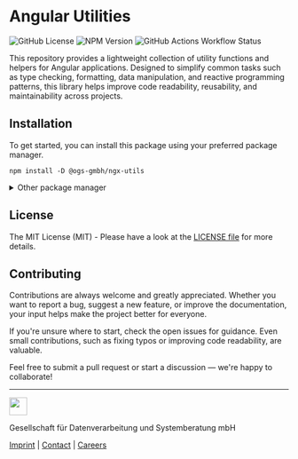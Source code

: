 # Angular Utilities
![GitHub License](https://img.shields.io/github/license/OGS-GmbH/ngx-utils?color=0f434e)
![NPM Version](https://img.shields.io/npm/v/%40ogs-gmbh%2Fngx-utils?color=0f434e)
![GitHub Actions Workflow Status](https://img.shields.io/github/actions/workflow/status/OGS-GmbH/ngx-utils/main-deploy.yml?color=0f434e)

This repository provides a lightweight collection of utility functions and helpers for Angular applications. Designed to simplify common tasks such as type checking, formatting, data manipulation, and reactive programming patterns, this library helps improve code readability, reusability, and maintainability across projects.

## Installation
To get started, you can install this package using your preferred package manager.
````shell
npm install -D @ogs-gmbh/ngx-utils
````

<details>
<summary>Other package manager</summary>
<br />

````shell
yarn add -D @ogs-gmbh/ngx-utils
````

````shell
pnpm install -D @ogs-gmbh/ngx-utils
````

</details>

## License
The MIT License (MIT) - Please have a look at the [LICENSE file](./LICENSE) for more details.

## Contributing
Contributions are always welcome and greatly appreciated. Whether you want to report a bug, suggest a new feature, or improve the documentation, your input helps make the project better for everyone.

If you're unsure where to start, check the open issues for guidance. Even small contributions, such as fixing typos or improving code readability, are valuable.

Feel free to submit a pull request or start a discussion — we're happy to collaborate!

---

<a href="https://www.ogs.de/en/"><img src="https://www.ogs.de/fileadmin/templates/main/img/logo.png" height="32" /></a>
<p>Gesellschaft für Datenverarbeitung und Systemberatung mbH</p>

[Imprint](https://www.ogs.de/en/imprint/) | [Contact](https://www.ogs.de/en/contact/) | [Careers](https://www.ogs.de/en/about-ogs/#Careers)
